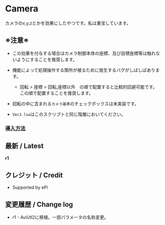 
# Camera

カメラのx,y,zとかを効果にしたやつです。私は重宝しています。

## ※注意※

- この効果を付与する場合はカメラ制御本体の座標、及び目標座標等は触れないようにすることを推奨します。

- 機能によって処理操作する箇所が被るために発生するバグがしばしばあります。
    - 回転 > 座標 > 回転,座標以外　の順で配置すると比較的回避可能です。この順で配置することを推奨します。

- 回転の中に含まれる`カメラ基準`のチェックボックスは未実装です。

- `Vec3.lua`はこのスクリプトと同じ階層においてください。

### [導入方法](https://github.com/nea-c/AviUtl-Scripts/archive/refs/heads/master.zip)

## 最新 / Latest

**r1**


## クレジット / Credit

- Supported by ePi


## 変更履歴 / Change log

- r1 - AviUtl2に移植。一部パラメータの名称変更。